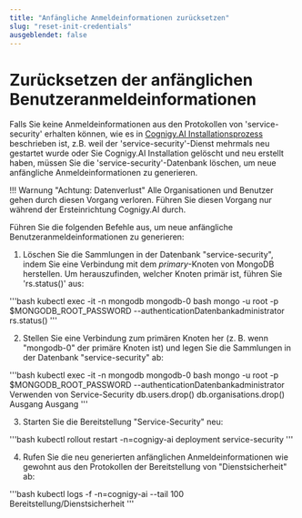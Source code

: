 ```yaml
---
title: "Anfängliche Anmeldeinformationen zurücksetzen"
slug: "reset-init-credentials"
ausgeblendet: false
---
```

# Zurücksetzen der anfänglichen Benutzeranmeldeinformationen

Falls Sie keine Anmeldeinformationen aus den Protokollen von 'service-security' erhalten können, wie es in [Cognigy.AI Installationsprozess](installation-process.md) beschrieben ist, z.B. weil der 'service-security'-Dienst mehrmals neu gestartet wurde oder Sie Cognigy.AI Installation gelöscht und neu erstellt haben, müssen Sie die 'service-security'-Datenbank löschen, um neue anfängliche Anmeldeinformationen zu generieren. 

!!! Warnung "Achtung: Datenverlust"
    Alle Organisationen und Benutzer gehen durch diesen Vorgang verloren. Führen Sie diesen Vorgang nur während der Ersteinrichtung Cognigy.AI durch. 

Führen Sie die folgenden Befehle aus, um neue anfängliche Benutzeranmeldeinformationen zu generieren:

1. Löschen Sie die Sammlungen in der Datenbank "service-security", indem Sie eine Verbindung mit dem _primary_-Knoten von MongoDB herstellen. Um herauszufinden, welcher Knoten primär ist, führen Sie 'rs.status()' aus:

'''bash
    kubectl exec -it -n mongodb mongodb-0 bash
    mongo -u root -p $MONGODB_ROOT_PASSWORD --authenticationDatenbankadministrator
    rs.status()
    '''

2. Stellen Sie eine Verbindung zum primären Knoten her (z. B. wenn "mongodb-0" der primäre Knoten ist) und legen Sie die Sammlungen in der Datenbank "service-security" ab:

'''bash
    kubectl exec -it -n mongodb mongodb-0 bash
    mongo -u root -p $MONGODB_ROOT_PASSWORD --authenticationDatenbankadministrator
    Verwenden von Service-Security
    db.users.drop()
    db.organisations.drop()
    Ausgang
    Ausgang
    '''

3. Starten Sie die Bereitstellung "Service-Security" neu: 

'''bash
    kubectl rollout restart -n=cognigy-ai deployment service-security
    '''

4. Rufen Sie die neu generierten anfänglichen Anmeldeinformationen wie gewohnt aus den Protokollen der Bereitstellung von "Dienstsicherheit" ab:

'''bash
    kubectl logs -f -n=cognigy-ai --tail 100 Bereitstellung/Dienstsicherheit
    '''